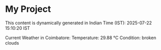 # My Project

This content is dynamically generated in Indian Time (IST): 2025-07-22 15:10:20 IST


Current Weather in Coimbatore:
Temperature: 29.88 °C
Condition: broken clouds
